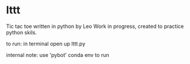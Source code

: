 # lttt 
Tic tac toe written in python by Leo
Work in progress, created to practice python skils.

to run:
in terminal open up lttt.py

internal note: use 'pybot' conda env to run